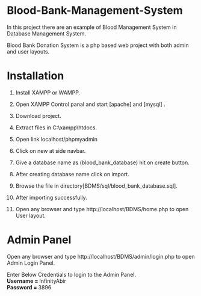 # Blood-Bank-Management-System
In this project there are an example of Blood Management System in Database Management System.

Blood Bank Donation System is a php based web project with both admin and user layouts.

# Installation

1. Install XAMPP or WAMPP.

2. Open XAMPP Control panal and start [apache] and [mysql] .

3. Download project.
     
     
4. Extract files in C:\xampp\htdocs.

5. Open link localhost/phpmyadmin

6. Click on new at side navbar.

7. Give a database name as (blood_bank_database) hit on create button.

8. After creating database name click on import.

9. Browse the file in directory[BDMS/sql/blood_bank_database.sql].

10. After importing successfully.

11. Open any browser and type http://localhost/BDMS/home.php to open User layout.
     
# Admin Panel
   Open any browser and type http://localhost/BDMS/admin/login.php to open Admin Login Panel.
   
   Enter Below Credentials to login to the Admin Panel.<br>
   <b> Username = </b> InfinityAbir<br>
   <b>Password = </b> 3896
   

